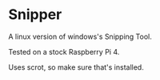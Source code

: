 # Snipper
A linux version of windows's Snipping Tool.

Tested on a stock Raspberry Pi 4.

Uses scrot, so make sure that's installed.
